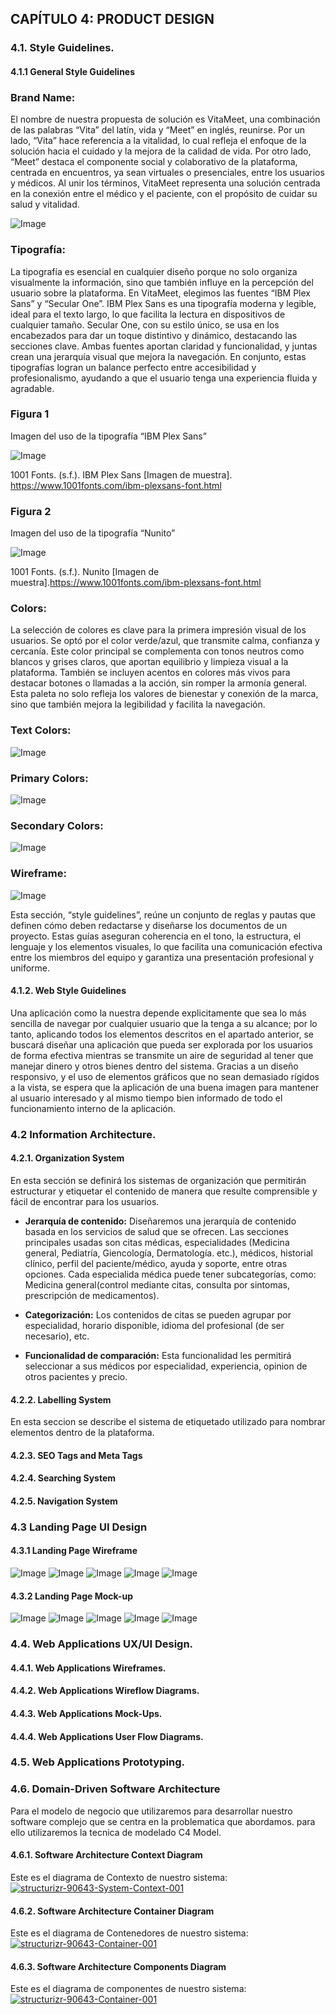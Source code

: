
## CAPÍTULO 4: PRODUCT DESIGN

### 4.1. Style Guidelines.

#### 4.1.1 General Style Guidelines

### Brand Name:
El nombre de nuestra propuesta de solución es VitaMeet, una combinación de las palabras “Vita” del latín, vida y “Meet” en inglés, reunirse. Por un lado, “Vita” hace referencia a la vitalidad, lo cual refleja el enfoque de la solución hacia el cuidado y la mejora de la calidad de vida. Por otro lado, “Meet” destaca el componente social y colaborativo de la plataforma, centrada en encuentros, ya sean virtuales o presenciales, entre los usuarios y médicos. Al unir los términos, VitaMeet representa una solución centrada en la conexión entre el médico y el paciente, con el propósito de cuidar su salud y vitalidad.

![Image](https://github.com/user-attachments/assets/cec13e4b-9993-4df3-92e8-0c49b52992ad)

### Tipografía:
La tipografía es esencial en cualquier diseño porque no solo organiza visualmente la información, sino que también influye en la percepción del usuario sobre la plataforma. En VitaMeet, elegimos las fuentes “IBM Plex Sans” y “Secular One”. IBM Plex Sans es una tipografía moderna y legible, ideal para el texto largo, lo que facilita la lectura en dispositivos de cualquier tamaño. Secular One, con su estilo único, se usa en los encabezados para dar un toque distintivo y dinámico, destacando las secciones clave. Ambas fuentes aportan claridad y funcionalidad, y juntas crean una jerarquía visual que mejora la navegación. En conjunto, estas tipografías logran un balance perfecto entre accesibilidad y profesionalismo, ayudando a que el usuario tenga una experiencia fluida y agradable.

### Figura 1

Imagen del uso de la tipografía “IBM Plex Sans”

![Image](https://github.com/user-attachments/assets/3dc1d791-82fb-4ee2-b97f-864ea657fce5)

1001 Fonts. (s.f.). IBM Plex Sans [Imagen de muestra]. https://www.1001fonts.com/ibm-plexsans-font.html

### Figura 2

Imagen del uso de la tipografía “Nunito”

![Image](https://github.com/user-attachments/assets/f33fe73f-2bcf-4dcb-89ab-675ba25ff456)

1001 Fonts. (s.f.). Nunito [Imagen de muestra].https://www.1001fonts.com/ibm-plexsans-font.html

### Colors: 
La selección de colores es clave para la primera impresión visual de los usuarios. Se optó por el color verde/azul, que transmite calma, confianza y cercanía. Este color principal se complementa con tonos neutros como blancos y grises claros, que aportan equilibrio y limpieza visual a la plataforma. También se incluyen acentos en colores más vivos para destacar botones o llamadas a la acción, sin romper la armonía general. Esta paleta no solo refleja los valores de bienestar y conexión de la marca, sino que también mejora la legibilidad y facilita la navegación.

### Text Colors:
![Image](https://github.com/user-attachments/assets/167fe760-1fc3-4226-ba2d-53ed6d57c73c)

### Primary Colors:
![Image](https://github.com/user-attachments/assets/0e2abda2-0bee-4e3f-a35a-636b54d44124)

### Secondary Colors:
![Image](https://github.com/user-attachments/assets/231148f6-3621-4f09-a782-ce922a25e126)

### Wireframe:
![Image](https://github.com/user-attachments/assets/69c93ce3-fe4a-483b-950a-be9564440155)

Esta sección, “style guidelines”, reúne un conjunto de reglas y pautas que definen cómo deben redactarse y diseñarse los documentos de un proyecto. Estas guías aseguran coherencia en el tono, la estructura, el lenguaje y los elementos visuales, lo que facilita una comunicación efectiva entre los miembros del equipo y garantiza una presentación profesional y uniforme.

#### 4.1.2. Web Style Guidelines

Una aplicación como la nuestra depende explicitamente que sea lo más sencilla de navegar por cualquier usuario que la tenga a su alcance; por lo tanto, aplicando todos los elementos descritos en el apartado anterior, se buscará diseñar una aplicación que pueda ser explorada por los usuarios de forma efectiva mientras se transmite un aire de seguridad al tener que manejar dinero y otros bienes dentro del sistema.
Gracias a un diseño responsivo, y el uso de elementos gráficos que no sean demasiado rígidos a la vista, se espera que la aplicación de una buena imagen para mantener al usuario interesado y al mismo tiempo bien informado de todo el funcionamiento interno de la aplicación.

### 4.2 Information Architecture.

#### 4.2.1. Organization System

En esta sección se definirá los sistemas de organización que permitirán estructurar y etiquetar el contenido de manera que resulte comprensible y fácil de encontrar para los usuarios.

- **Jerarquía de contenido:** Diseñaremos una jerarquía de contenido basada en los servicios de salud que se ofrecen. Las secciones principales usadas son citas médicas, especialidades (Medicina general, Pediatría, Giencología, Dermatología. etc.), médicos, historial clínico, perfil del paciente/médico, ayuda y soporte, entre otras opciones.
Cada especialida médica puede tener subcategorías, como: Medicina general(control mediante citas, consulta por sintomas, prescripción de medicamentos).

- **Categorización:** Los contenidos de citas se pueden agrupar por especialidad, horario disponible, idioma del profesional (de ser necesario), etc.

- **Funcionalidad de comparación:** Esta funcionalidad les permitirá seleccionar a sus médicos por especialidad, experiencia, opinion de otros pacientes y precio.

#### 4.2.2. Labelling System

En esta seccion se describe el sistema de etiquetado utilizado para nombrar elementos dentro de la plataforma.

#### 4.2.3. SEO Tags and Meta Tags

#### 4.2.4. Searching System

#### 4.2.5. Navigation System

### 4.3 Landing Page UI Design

#### 4.3.1 Landing Page Wireframe

![Image](https://github.com/user-attachments/assets/5123bca0-e8a4-4607-83fd-2c93b1eeab5b)
![Image](https://github.com/user-attachments/assets/1a8b0315-02dc-454c-893f-9a44ac97f691)
![Image](https://github.com/user-attachments/assets/d240b665-c40a-46c2-b0f8-a44a7e75fdc2)
![Image](https://github.com/user-attachments/assets/0dec02cc-3ebf-4fdc-9f79-1ed143014553)
![Image](https://github.com/user-attachments/assets/8c3eacfe-d261-4d6f-8678-21b55b464b05)

#### 4.3.2 Landing Page Mock-up

![Image](https://github.com/user-attachments/assets/db6b8586-d276-47c1-86c4-aabbee73fc01)
![Image](https://github.com/user-attachments/assets/6fdcc4a7-4d27-4ea0-96b2-321da71192ff)
![Image](https://github.com/user-attachments/assets/3d5a0c3d-9a7d-4705-9792-3504c7a4346a)
![Image](https://github.com/user-attachments/assets/4f517478-5f2b-476b-88e4-4123ff7e10eb)
![Image](https://github.com/user-attachments/assets/b290ea54-0d43-43f5-919b-fb59f5ed2008)

### 4.4. Web Applications UX/UI Design.

#### 4.4.1. Web Applications Wireframes.

#### 4.4.2. Web Applications Wireflow Diagrams.

#### 4.4.3. Web Applications Mock-Ups.

#### 4.4.4. Web Applications User Flow Diagrams.

### 4.5. Web Applications Prototyping.

### 4.6. Domain-Driven Software Architecture

Para el modelo de negocio que utilizaremos para desarrollar nuestro software complejo que se centra en la problematica que abordamos. para ello utilizaremos la tecnica de modelado C4 Model.

#### 4.6.1. Software Architecture Context Diagram
Este es el diagrama de Contexto de nuestro sistema:
<a href="https://ibb.co/1Yc19fCk"><img src="https://i.ibb.co/p6qc3vHS/structurizr-System-Context-001-1.png" alt="structurizr-90643-System-Context-001" border="0"></a>

#### 4.6.2. Software Architecture Container Diagram
Este es el diagrama de Contenedores de nuestro sistema:
<a href="https://ibb.co/dsQDDVzW"><img src="https://i.ibb.co/Ps5ggPfm/structurizr-Container-001.png" alt="structurizr-90643-Container-001" border="0"></a>


#### 4.6.3. Software Architecture Components Diagram
Este es el diagrama de componentes de nuestro sistema:
<a href="https://ibb.co/rG50zcWY"><img src="https://i.ibb.co/mChT2Xxk/structurizr-Component-001.png" alt="structurizr-90643-Container-001" border="0"></a>
